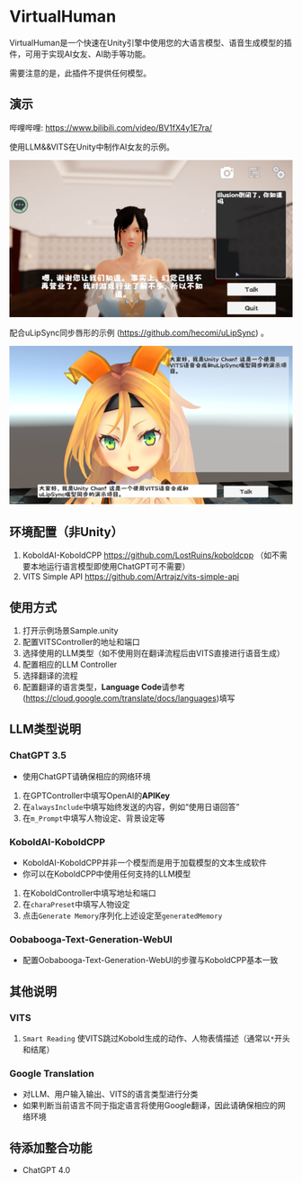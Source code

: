 # VirtualHuman

VirtualHuman是一个快速在Unity引擎中使用您的大语言模型、语音生成模型的插件，可用于实现AI女友、AI助手等功能。

需要注意的是，此插件不提供任何模型。

## 演示 

哔哩哔哩: https://www.bilibili.com/video/BV1fX4y1E7ra/

使用LLM&&VITS在Unity中制作AI女友的示例。

<img src="Image/Sample.png">

配合uLipSync同步唇形的示例 (https://github.com/hecomi/uLipSync) 。

<img src="Image/Sample2.png">

## 环境配置（非Unity）
1. KoboldAI-KoboldCPP https://github.com/LostRuins/koboldcpp
（如不需要本地运行语言模型即使用ChatGPT可不需要）
2. VITS Simple API https://github.com/Artrajz/vits-simple-api

## 使用方式
1. 打开示例场景Sample.unity
2. 配置VITSController的地址和端口
3. 选择使用的LLM类型（如不使用则在翻译流程后由VITS直接进行语音生成）
4. 配置相应的LLM Controller
5. 选择翻译的流程
6. 配置翻译的语言类型，<b>Language Code</b>请参考(https://cloud.google.com/translate/docs/languages)填写

## LLM类型说明

### ChatGPT 3.5
- 使用ChatGPT请确保相应的网络环境
1. 在GPTController中填写OpenAI的<b>APIKey</b>
2. 在``alwaysInclude``中填写始终发送的内容，例如“使用日语回答”
3. 在``m_Prompt``中填写人物设定、背景设定等

### KoboldAI-KoboldCPP
- KoboldAI-KoboldCPP并非一个模型而是用于加载模型的文本生成软件
- 你可以在KoboldCPP中使用任何支持的LLM模型
1. 在KoboldController中填写地址和端口
2. 在``charaPreset``中填写人物设定
3. 点击``Generate Memory``序列化上述设定至``generatedMemory``

### Oobabooga-Text-Generation-WebUI
- 配置Oobabooga-Text-Generation-WebUI的步骤与KoboldCPP基本一致

## 其他说明

### VITS
1. ``Smart Reading`` 使VITS跳过Kobold生成的动作、人物表情描述（通常以``*``开头和结尾）

### Google Translation
- 对LLM、用户输入输出、VITS的语言类型进行分类
- 如果判断当前语言不同于指定语言将使用Google翻译，因此请确保相应的网络环境

## 待添加整合功能
- ChatGPT 4.0